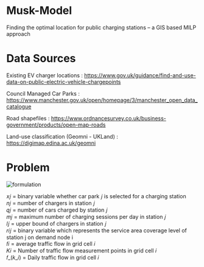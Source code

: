 # Musk-Model
Finding the optimal location for public charging stations – a GIS based MILP approach

# Data Sources
Existing EV charger locations : https://www.gov.uk/guidance/find-and-use-data-on-public-electric-vehicle-chargepoints

Council Managed Car Parks : https://www.manchester.gov.uk/open/homepage/3/manchester_open_data_catalogue

Road shapefiles : https://www.ordnancesurvey.co.uk/business-government/products/open-map-roads

Land-use classification (Geomni - UKLand) : https://digimap.edina.ac.uk/geomni


# Problem
![formulation](https://github.com/obedsims/Musk-Model/blob/main/screenshots/formulation.png)

𝑥𝑗 = binary variable whether car park 𝑗 is selected for a charging station <br />
𝑛𝑗 = number of chargers in station 𝑗 <br />
𝑞𝑗 = number of cars charged by station 𝑗 <br />
𝑚𝑗 = maximum number of charging sessions per day in station 𝑗 <br />
𝑙𝑗 = upper bound of chargers in station 𝑗 <br />
𝑟𝑖𝑗 = binary variable which represents the service area coverage level of station j on demand node i <br />
𝑓𝑖 = average traffic flow in grid cell 𝑖 <br />
𝐾𝑖 = Number of traffic flow measurement points in grid cell 𝑖 <br />
𝑓_(𝑘_𝑖) = Daily traffic flow in grid cell 𝑖




